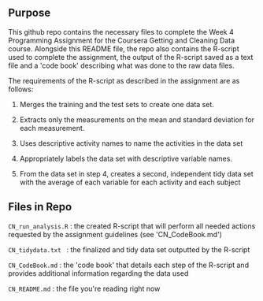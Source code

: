 
## Purpose

This github repo contains the necessary files to complete the Week 4 Programming Assignment for the Coursera Getting and Cleaning Data course. Alongside this README file, the repo also contains the R-script used to complete the assignment, the output of the R-script saved as a text file and a 'code book' describing what was done to the raw data files.

The requirements of the R-script as described in the assignment are as follows: 

  1.  Merges the training and the test sets to create one data set.
  
  2.  Extracts only the measurements on the mean and standard deviation for each measurement.
  
  3.  Uses descriptive activity names to name the activities in the data set
  
  4.  Appropriately labels the data set with descriptive variable names.
  
  5.  From the data set in step 4, creates a second, independent tidy data set with the average of each variable for each activity and each subject


## Files in Repo

```CN_run_analysis.R``` : the created R-script that will perform all needed actions requested by the assignment guidelines (see 'CN_CodeBook.md')


```CN_tidydata.txt ``` : the finalized and tidy data set outputted by the R-script


```CN_CodeBook.md``` : the 'code book' that details each step of the R-script and provides additional information regarding the data used


```CN_README.md``` : the file you're reading right now

